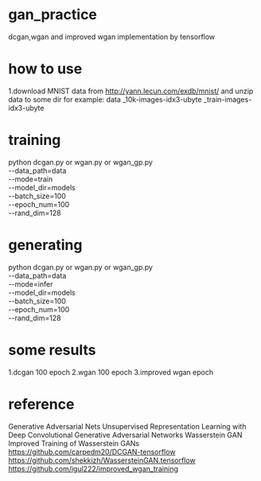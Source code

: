 # gan_practice
dcgan,wgan and improved wgan implementation by tensorflow

# how to use
1.download MNIST data from http://yann.lecun.com/exdb/mnist/ and unzip data to some dir
  for example: data
                   \_10k-images-idx3-ubyte
                   \_train-images-idx3-ubyte

# training
python dcgan.py or wgan.py or wgan_gp.py \
                --data_path=data \
                --mode=train \
                --model_dir=models \
                --batch_size=100 \
                --epoch_num=100 \
                --rand_dim=128

# generating
python dcgan.py or wgan.py or wgan_gp.py \
                --data_path=data \
                --mode=infer \
                --model_dir=models \
                --batch_size=100 \
                --epoch_num=100 \
                --rand_dim=128

# some results
1.dcgan 100 epoch
2.wgan 100 epoch
3.improved wgan epoch

# reference
Generative Adversarial Nets
Unsupervised Representation Learning with Deep Convolutional Generative Adversarial Networks
Wasserstein GAN
Improved Training of Wasserstein GANs
https://github.com/carpedm20/DCGAN-tensorflow
https://github.com/shekkizh/WassersteinGAN.tensorflow
https://github.com/igul222/improved_wgan_training


